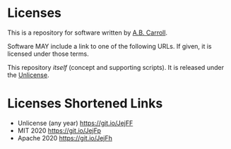 # Licenses

This is a repository for software written by [A.B. Carroll](https://ab.hl9.net). 

Software MAY include a link to one of the following URLs.  If given, it is licensed under those terms.

This repository _itself_ (concept and supporting scripts).  It is released under the [Unlicense](https://git.io/JejFF).    

# Licenses Shortened Links

 - Unlicense (any year) https://git.io/JejFF
 - MIT 2020 https://git.io/JejFp
 - Apache 2020 https://git.io/JejFh
 


